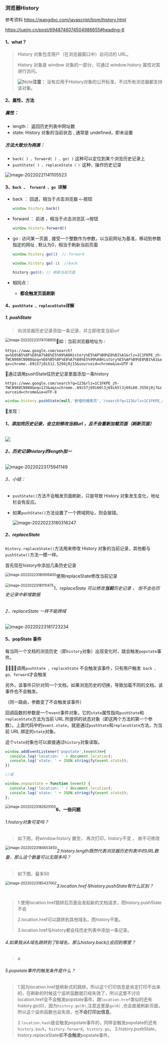 

### 浏览器History

参考资料
https://wangdoc.com/javascript/bom/history.html

https://juejin.cn/post/6948746074504986655#heading-6

#### 1、what？

> History 对象包含用户（在浏览器窗口中）访问过的 URL。
>
> History 对象是 window 对象的一部分，可通过 window.history 属性对其进行访问。
>
> ![Note](https://www.runoob.com/images/lamp.gif)**注意：** 没有应用于History对象的公开标准，不过所有浏览器都支持该对象。

#### 2、属性、方法

##### 属性：

- length： 返回历史列表中网址数
- state:   History 对象的当前状态 , 通常是 undefined，即未设置

##### 方法大致分为两类：

- `back( ) 、forward( ) 、go( )`  这种可以定位到某个浏览历史记录上
- `pushState( ) 、replaceState（ ）`这种，操作历史记录

![image-20220221141105523](https://gitee.com/JuntengMa/imgae/raw/master/202202211411599.png)

#### 3、`Back 、 forward 、go `详解

- back ： 回退，相当于点击浏览器 ` <— `按钮  

  ```js
  window.history.back()
  ```

- forward ： 前进 ，相当于点击浏览区` —> `按钮

  ```js
  window.history.forward()
  ```

- go :  访问某一页面 , 接受一个整数作为参数，以当前网址为基准，移动到参数指定的网址 , 默认为0，相当于刷新当前页面

  ```js
  window.history.go(1)  // forward
  
  window.history.go(-1)  //back
  
  history.go(0); // 刷新当前页面
  ```

- 相同点：

  - **都会触发页面刷新**

#### 4、`pushState 、replaceState`详解

##### 1. pushState 

> 向浏览器历史记录添加一条记录，并立即改变当前url

<img src="https://gitee.com/JuntengMa/imgae/raw/master/202202231747035.png" alt="image-20220223174708955" style="zoom:80%;float:left" />

 🍕如：当前浏览器地址为 : 

`https://www.google.com/search?q=%E6%B5%8F%E8%A7%88%E5%99%A8History%E5%AF%B9%E8%B1%A1&rlz=1C1FKPE_zh-TWCN988CN988&oq=%E6%B5%8F%E8%A7%88%E5%99%A8History%E5%AF%B9%E8%B1%A1&aqs=chrome..69i57j0i512.5294j0j15&sourceid=chrome&ie=UTF-8`

🍔通过调用pushState往历史记录里面添加一条history

`https://www.google.com/search?q=123&rlz=1C1FKPE_zh-TWCN988CN988&oq=123&aqs=chrome..69i57j69i60l3j69i65l3j69i60.3556j0j7&sourceid=chrome&ie=UTF-8`



```js
window.history.pushState(null,'新增的搜索页','/search?q=123&rlz=1C1FKPE_zh-TWCN988CN988&oq=123&aqs=chrome..69i57j69i60l3j69i65l3j69i60.3556j0j7&sourceid=chrome&ie=UTF-8')
```

🧇发现： 

###### **1、添加完历史记录，会立刻修改当前url ，且不会重新加载页面（刷新页面）**

![](https://gitee.com/JuntengMa/imgae/raw/master/202202231752515.gif)

###### **2、历史记录history的length加一**

![image-20220223175941149](https://gitee.com/JuntengMa/imgae/raw/master/202202231759188.png)

###### 3、小结：

- `pushState()`方法不会触发页面刷新，只是导致 History 对象发生变化，地址栏会有反应。

- 如果`pushState()`方法设置了一个跨域网址，则会报错。

  ![image-20220223180316247](https://gitee.com/JuntengMa/imgae/raw/master/202202231803288.png)

##### 2、replaceState

`History.replaceState()`方法用来修改 History 对象的当前记录，其他都与`pushState()`方法一模一样。

首先现在history中添加几条历史记录

<img src="https://gitee.com/JuntengMa/imgae/raw/master/202202231809440.png" alt="image-20220223180916400" style="zoom:80%;float:left" />

使用replaceState修改当前记录

<img src="https://gitee.com/JuntengMa/imgae/raw/master/202202231811510.png" alt="image-20220223181111475" style="zoom:80%;float:left" />

###### 1、replaceState 可以修改**当前**历史记录 ， 但不会在历史记录中新增数据

###### 2、replaceState 一样不能跨域

![image-20220223181723234](https://gitee.com/JuntengMa/imgae/raw/master/202202231817275.png)

#### 5、popState 事件

每当同一个文档的浏览历史（即`history`对象）出现变化时，就会触发`popstate`事件。

🚫🚫🚫🚫调用`pushState 、replaceState` 不会触发该事件，只有用户触发` back 、go、forward`才会触发

另外，该事件只针对同一个文档，如果浏览历史的切换，导致加载不同的文档，该事件也不会触发。

（同一路由，参数变了不会触发该事件）

回调函数的参数是一个`event`事件对象，它的`state`属性指向`pushState`和`replaceState`方法为当前 URL 所提供的状态对象（即这两个方法的第一个参数）。上面代码中的`event.state`，就是通过`pushState`和`replaceState`方法，为当前 URL 绑定的`state`对象。

这个`state`对象也可以直接通过`history`对象读取。

```js
window.addEventListener('popstate',(event)=>{ 
  console.log('location: ' + document.location);
  console.log('state: ' + JSON.stringify(event.state));
})

//或

window.onpopstate = function (event) {
  console.log('location: ' + document.location);
  console.log('state: ' + JSON.stringify(event.state));
};
```

<img src="https://gitee.com/JuntengMa/imgae/raw/master/202202231826149.png" alt="image-20220223182625105" style="zoom:80%;float:left" />

#### 6、一些问题

###### 1.history对象可变吗？ 

> 如下图，将window.history 置空， 再次打印，history不变 ， 故不可修改

<img src="https://gitee.com/JuntengMa/imgae/raw/master/202202231846489.png" alt="image-20220223184653450" style="zoom:80%;float:left" />

###### 2.history.length既然代表浏览器历史列表中的URL数量，那么这个数量可以无限多吗？ 

> 如下图，最多50

<img src="https://gitee.com/JuntengMa/imgae/raw/master/202202231854038.png" alt="image-20220223185437002" style="zoom:80%;float:left" />

###### 3.location.href与history.pushState有什么区别？ 

> 1.使用location.href跳转后页面会发起新的文档请求，而history.pushState不会
>
> 2.location.href可以跳转到其他域名，而history不能。
>
> 3.location.href与history都会往历史列表中添加一条记录。

###### 4.如果我从A域名跳转到了B域名，那么history.back()会回到哪里？ 

> a

###### 5.popstate事件的触发条件是什么？

> 1.因为location.href是刷新式的跳转，所以这个打印信息是肯定打印不出来的，在刷新的时候这个监听函数就已经失效了，所以这里不讨论location.href会不会触发popstate事件。跟`location.href`类似的还有history.go(0)，因为`history.go(0)`,注意这里是`go(0)` ,也会直接刷新页面，所以这个监听函数也会失效，也**不会打印出信息**。 
>
> 2.`location.hash`是会触发popstate事件的，同样会触发popstate的还有`history.back`，`history.forward`，`history.go`。 3.history.pushState，history.replaceState都**不会触发**popstate事件。

